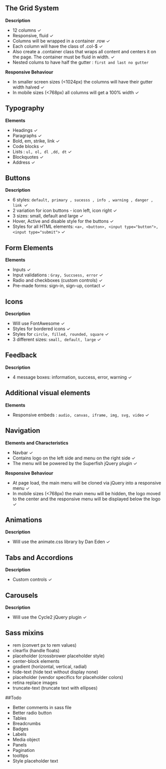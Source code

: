 ## The Grid System

**Description**

- 12 columns ✓
- Responsive, fluid ✓
- Columns will be wrapped in a container .row ✓
- Each column will have the class of .col-$ ✓
- Also create a .container class that wraps all content and centers it on the page. The container must be fluid in width. ✓
- Nested colums to have half the gutter :  `first and last no gutter`


**Responsive Behaviour**

- In smaller screen sizes (<1024px) the columns will have their gutter width halved ✓
- In mobile sizes (<768px) all columns will get a 100% width ✓

## Typography

**Elements**

- Headings ✓
- Paragraphs ✓
- Bold, em, strike, link ✓
- Code blocks ✓
- Lists :  `ul, ol, dl ,dd, dt` ✓
- Blockquotes ✓
- Address  ✓

## Buttons

**Description**

- 6 styles: `default, primary , sucesss , info , warning , danger , link `✓
- 2 variation for icon buttons - icon left, icon right ✓
- 3 sizes: small, default and large ✓
- Hover, Active and disable style for the buttons ✓
- Styles for all HTML elements: `<a>, <button>, <input type="button">, <input type="submit">` ✓

## Form Elements

**Elements**
 
- Inputs ✓
- Input validations :  `Gray, Succsess, error` ✓
- Radio and checkboxes (custom controls) ✓
- Pre-made forms: sign-in, sign-up, contact ✓

## Icons

**Description**

- Will use FontAwesome ✓
- Styles for bordered icons ✓
- Styles for `circle, filled, rounded, square` ✓
- 3 different sizes: `small, default, large` ✓

## Feedback

**Description**

- 4 message boxes: information, success, error, warning ✓

## Additional visual elements

**Elements**

- Responsive embeds :  `audio, canvas, iframe, img, svg, video` ✓



## Navigation

**Elements and Characteristics**

- Navbar ✓
- Contains logo on the left side and menu on the right side ✓
- The menu will be powered by the Superfish jQuery plugin ✓

**Responsive Behaviour**

- At page load, the main menu will be cloned via jQuery into a responsive menu ✓
- In mobile sizes (<768px) the main menu will be hidden, the logo moved to the center and the responsive menu will be displayed below the logo ✓

## Animations

**Description**

- Will use the animate.css library by Dan Eden ✓

## Tabs and Accordions

**Description**

- Custom controls ✓

## Carousels

**Description**

- Will use the Cycle2 jQuery plugin ✓

## Sass mixins
- rem (convert px to rem values)
- clearfix (handle floats)
- placeholder (crossbrower placeholder style)
- center-block elements
- gradient (horizontal, vertical, radial)
- hide-text (hide text without display none)
- placeholder (vendor specifics for placeholder colors)
- retina replace images
- truncate-text  (truncate text with ellipses)


#\#Todo

- Better comments in sass file
- Better radio button
- Tables
- Breadcrumbs
- Badges
- Labels
- Media object
- Panels
- Pagination
- tooltips
- Style placeholder text

